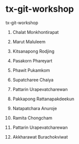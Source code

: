 # tx-git-workshop
tx-git-workshop

1. Chalat Monkhontirapat

2. Marut Maluleem

4. Kitsanapong Rodjing

4. Pasakorn Phareyart

6. Phawit Pukamkom

7. Supatcharee Chaiya

8. Pattarin Urapevatcharewan

9. Pakkapong Rattanapakdeekun

10. Natapatchara Anuroje

11. Ramita Chongcham

12. Pattarin Urapevatcharewan

13. Akkharawat Burachokviwat